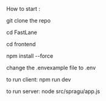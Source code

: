 How to start :

git clone the repo 

cd FastLane 

cd frontend

npm install --force

change the .envexample file to .env

to run client: npm run dev 

to run server: node src/spragu/app.js